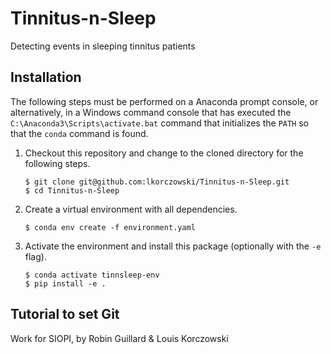 # Tinnitus-n-Sleep
Detecting events in sleeping tinnitus patients


## Installation
The following steps must be performed on a Anaconda prompt console, or 
alternatively, in a Windows command console that has executed the 
`C:\Anaconda3\Scripts\activate.bat` command that initializes the `PATH` so that
the `conda` command is found.

1. Checkout this repository and change to the cloned directory
   for the following steps.

    ```
    $ git clone git@github.com:lkorczowski/Tinnitus-n-Sleep.git
    $ cd Tinnitus-n-Sleep
    ```
    
2. Create a virtual environment with all dependencies.

    ```
    $ conda env create -f environment.yaml
    ```
    
3. Activate the environment and install this package (optionally with the `-e` 
    flag).

    ```
    $ conda activate tinnsleep-env
    $ pip install -e .
    ```
   
## Tutorial to set Git


Work for SIOPI, by Robin Guillard & Louis Korczowski

